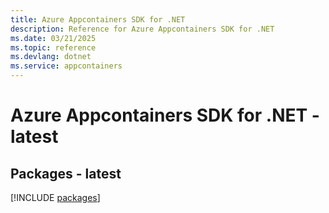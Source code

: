 ```yaml
---
title: Azure Appcontainers SDK for .NET
description: Reference for Azure Appcontainers SDK for .NET
ms.date: 03/21/2025
ms.topic: reference
ms.devlang: dotnet
ms.service: appcontainers
---
```

# Azure Appcontainers SDK for .NET - latest
## Packages - latest
[!INCLUDE [packages](appcontainers-index.md)]